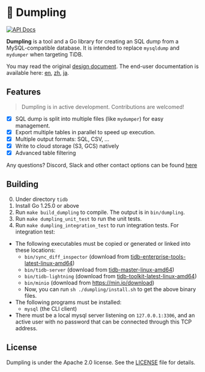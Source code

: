 🥟 Dumpling
============

[![API Docs](https://img.shields.io/badge/go.dev-reference-007d9c?logo=go&logoColor=white)](https://pkg.go.dev/github.com/pingcap/tidb/dumpling)

**Dumpling** is a tool and a Go library for creating an SQL dump from a MySQL-compatible database.
It is intended to replace `mysqldump` and `mydumper` when targeting TiDB.

You may read the original [design document](https://github.com/pingcap/community/blob/master/archive/misc/rfc/2019-12-06-dumpling.md). The end-user documentation is available here: [en](https://docs.pingcap.com/tidb/stable/dumpling-overview), [zh](https://docs.pingcap.com/zh/tidb/stable/dumpling-overview), [ja](https://docs.pingcap.com/ja/tidb/stable/dumpling-overview).

Features
--------

> Dumpling is in active development. Contributions are welcomed!

- [x] SQL dump is split into multiple files (like `mydumper`) for easy management.
- [x] Export multiple tables in parallel to speed up execution.
- [x] Multiple output formats: SQL, CSV, ...
- [x] Write to cloud storage (S3, GCS) natively
- [x] Advanced table filtering

Any questions? Discord, Slack and other contact options can be found [here](https://docs.pingcap.com/tidb/stable/support)

Building
--------

0. Under directory `tidb`
1. Install Go 1.25.0 or above
2. Run `make build_dumpling` to compile. The output is in `bin/dumpling`.
3. Run `make dumpling_unit_test` to run the unit tests.
4. Run `make dumpling_integration_test` to run integration tests. For integration test:
  - The following executables must be copied or generated or linked into these locations:
    * `bin/sync_diff_inspector` (download from [tidb-enterprise-tools-latest-linux-amd64](http://download.pingcap.org/tidb-enterprise-tools-latest-linux-amd64.tar.gz))
    * `bin/tidb-server` (download from [tidb-master-linux-amd64](https://download.pingcap.org/tidb-master-linux-amd64.tar.gz))
    * `bin/tidb-lightning` (download from [tidb-toolkit-latest-linux-amd64](https://download.pingcap.org/tidb-toolkit-latest-linux-amd64.tar.gz))
    * `bin/minio` (download from <https://min.io/download>)
    * Now, you can run `sh ./dumpling/install.sh` to get the above binary files.
  - The following programs must be installed:
    * `mysql` (the CLI client)
  - There must be a local mysql server listening on `127.0.0.1:3306`, and an active user with no password that can be connected through this TCP address.

License
-------

Dumpling is under the Apache 2.0 license. See the [LICENSE](../LICENSE) file for details.
